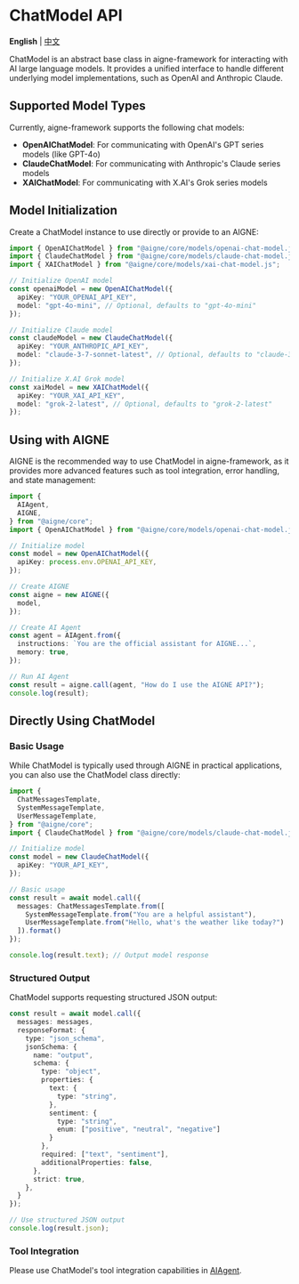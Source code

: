 # ChatModel API

**English** | [中文](./chat-model.zh.md)

ChatModel is an abstract base class in aigne-framework for interacting with AI large language models. It provides a unified interface to handle different underlying model implementations, such as OpenAI and Anthropic Claude.

## Supported Model Types

Currently, aigne-framework supports the following chat models:

- **OpenAIChatModel**: For communicating with OpenAI's GPT series models (like GPT-4o)
- **ClaudeChatModel**: For communicating with Anthropic's Claude series models
- **XAIChatModel**: For communicating with X.AI's Grok series models

## Model Initialization

Create a ChatModel instance to use directly or provide to an AIGNE:

```typescript
import { OpenAIChatModel } from "@aigne/core/models/openai-chat-model.js";
import { ClaudeChatModel } from "@aigne/core/models/claude-chat-model.js";
import { XAIChatModel } from "@aigne/core/models/xai-chat-model.js";

// Initialize OpenAI model
const openaiModel = new OpenAIChatModel({
  apiKey: "YOUR_OPENAI_API_KEY",
  model: "gpt-4o-mini", // Optional, defaults to "gpt-4o-mini"
});

// Initialize Claude model
const claudeModel = new ClaudeChatModel({
  apiKey: "YOUR_ANTHROPIC_API_KEY",
  model: "claude-3-7-sonnet-latest", // Optional, defaults to "claude-3-7-sonnet-latest"
});

// Initialize X.AI Grok model
const xaiModel = new XAIChatModel({
  apiKey: "YOUR_XAI_API_KEY",
  model: "grok-2-latest", // Optional, defaults to "grok-2-latest"
});
```

## Using with AIGNE

AIGNE is the recommended way to use ChatModel in aigne-framework, as it provides more advanced features such as tool integration, error handling, and state management:

```typescript
import {
  AIAgent,
  AIGNE,
} from "@aigne/core";
import { OpenAIChatModel } from "@aigne/core/models/openai-chat-model.js";

// Initialize model
const model = new OpenAIChatModel({
  apiKey: process.env.OPENAI_API_KEY,
});

// Create AIGNE
const aigne = new AIGNE({
  model,
});

// Create AI Agent
const agent = AIAgent.from({
  instructions: `You are the official assistant for AIGNE...`,
  memory: true,
});

// Run AI Agent
const result = aigne.call(agent, "How do I use the AIGNE API?");
console.log(result);
```

## Directly Using ChatModel

### Basic Usage

While ChatModel is typically used through AIGNE in practical applications, you can also use the ChatModel class directly:

```typescript
import {
  ChatMessagesTemplate,
  SystemMessageTemplate,
  UserMessageTemplate,
} from "@aigne/core";
import { ClaudeChatModel } from "@aigne/core/models/claude-chat-model.js"; // or OpenAIChatModel

// Initialize model
const model = new ClaudeChatModel({
  apiKey: "YOUR_API_KEY",
});

// Basic usage
const result = await model.call({
  messages: ChatMessagesTemplate.from([
    SystemMessageTemplate.from("You are a helpful assistant"),
    UserMessageTemplate.from("Hello, what's the weather like today?")
  ]).format()
});

console.log(result.text); // Output model response
```

### Structured Output

ChatModel supports requesting structured JSON output:

```typescript
const result = await model.call({
  messages: messages,
  responseFormat: {
    type: "json_schema",
    jsonSchema: {
      name: "output",
      schema: {
        type: "object",
        properties: {
          text: {
            type: "string",
          },
          sentiment: {
            type: "string",
            enum: ["positive", "neutral", "negative"]
          }
        },
        required: ["text", "sentiment"],
        additionalProperties: false,
      },
      strict: true,
    },
  }
});

// Use structured JSON output
console.log(result.json);
```

### Tool Integration

Please use ChatModel's tool integration capabilities in [AIAgent](./ai-agent-api.md).
